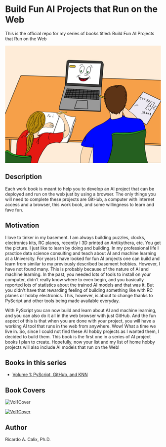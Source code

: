 # Build Fun AI Projects that Run on the Web

This is the official repo for my series of books titled: Build Fun AI Projects that Run on the Web

![Vol1Cover](images/coverDONEclx.jpg)

## Description

Each work book is meant to help you to develop an AI project that can be deployed and run on the web just by using a browser. The only things you will need to complete these projects are GitHub, a computer with internet access and a browser, this work book, and some willingness to learn and fave fun. 

## Motivation

I love to tinker in my basement. I am always building puzzles, clocks, electronics kits, RC planes, recently I 3D printed an Antikythera, etc. You get the picture. I just like to learn by doing and building. In my professional life I practice data science consulting and teach about AI and machine learning at a University. For years I have looked for fun AI projects one can build and learn from similar to my previously described basement hobbies. However, I have not found many. This is probably because of the nature of AI and machine learning. In the past, you needed lots of tools to install on your computer, didn't really know where to even begin, and you basically reported lots of statistics about the trained AI models and that was it. But you didn't have that rewarding feeling of building something like with RC planes or hobby electronics. This, however, is about to change thanks to PyScript and other tools being made available everyday. 

With PyScript you can now build and learn about AI and machine learning, and you can also do it all in the web browser with just GitHub. And the fun aspect of this is that when you are done with your project, you will have a working AI tool that runs in the web from anywhere. Wow! What a time we live in. So, since I could not find these AI hobby projects as I wanted them, I decided to build them. This book is the first one in a series of AI project books I plan to create. Hopefully, now your list and my list of home hobby projects will also include AI models that run on the Web!

## Books in this series


* [Volume 1: PyScript, GitHub, and KNN](https://www.amazon.com/dp/B0CDNJ64ZL/ref=sr_1_4?qid=1691173483&refinements=p_27%3ARicardo+A+Calix&s=books&sr=1-4&text=Ricardo+A+Calix)

## Book Covers

![Vol1Cover](images/funAIwebCover.jpg)

[![Vol1Cover](images/funAIwebCover.jpg)](https://www.amazon.com/dp/B0CDNJ64ZL/ref=sr_1_4?qid=1691173483&refinements=p_27%3ARicardo+A+Calix&s=books&sr=1-4&text=Ricardo+A+Calix)

## Author

Ricardo A. Calix, Ph.D.
